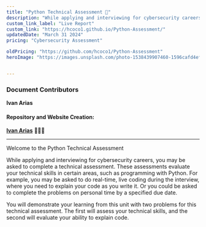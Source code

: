 ```yaml
---
title: "Python Technical Assessment 🐍"
description: "While applying and interviewing for cybersecurity careers, you may be asked to complete a technical assessment."
custom_link_label: "Live Report"
custom_link: "https://hcoco1.github.io/Python-Assessment/"
updatedDate: "March 31 2024"
pricing: "Cybersecurity Assessment"

oldPricing: "https://github.com/hcoco1/Python-Assessment"
heroImage: "https://images.unsplash.com/photo-1538439907460-1596cafd4eff?q=80&w=2056&auto=format&fit=crop&ixlib=rb-4.0.3&ixid=M3wxMjA3fDB8MHxwaG90by1wYWdlfHx8fGVufDB8fHx8fA%3D%3D"


---
```


### Document Contributors

**Ivan Arias**

#### Repository and Website Creation:

[**Ivan Arias**](http://www.hcoco1.com) 🧑🏻‍💻

---

Welcome to the Python Technical Assessment

While applying and interviewing for cybersecurity careers, you may be asked to complete a technical assessment. These assessments evaluate your technical skills in certain areas, such as programming with Python. For example, you may be asked to do real-time, live coding during the interview, where you need to explain your code as you write it. Or you could be asked to complete the problems on personal time by a specified due date. 

You will demonstrate your learning from this unit with two problems for this technical assessment. The first will assess your technical skills, and the second will evaluate your ability to explain code.